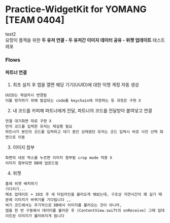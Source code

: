 # Practice-WidgetKit for YOMANG [TEAM 0404]
  test2  
요망이 플젝을 위한 **두 유저 연결 - 두 유저간 이미지 데이터 공유 - 위젯 업데이트** 테스트 레포

### Flows
#### 파트너 연결
1. 최초 설치 후 앱을 열면 해당 기기(UUID)에 대한 익명 계정 자동 생성
```
UUID는 재설치시 변경됨
이를 방지하기 위해 발급되는 code를 keychain에 저장하는 등 과정은 구현 X
```
2. 내 코드를 카피해 파트너에게 전달, 파트너의 코드를 전달받아 붙여넣고 연결
```
연결 대기화면 따로 구현 X
먼저 코드를 입력한 유저는 재실행 필요
파트너가 본인의 코드를 입력하고 대기 중인 상태였던 유저는 코드 입력시 바로 사진 선택 화면으로 이동
```
3. 이미지 첨부
```
화면의 네모 박스를 누르면 이미지 첨부됨 crop mode 적용 X
이미지 첨부되면 DB에 업로드됨
```
4. 위젯
```
홈에 위젯 배치하기
기다리기...
매초 업데이트 + 10초 후 새 타임라인을 불러오게 해놨는데, 구조상 지연시간이 꽤 길기 때문에 이미지가 바뀌기를 기다립니다 ,,
여기 코드에서는 주기적으로 DB에서 이미지를 불러오는 것이 아니라,
앱을 한 번 구동해서 데이터를 불러온 후 (ContentView.swift의 onReceive) 그때 업데이트된 이미지가 불러와지게 됩니다
```
